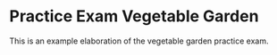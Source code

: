 # Practice Exam Vegetable Garden

This is an example elaboration of the vegetable garden practice exam.